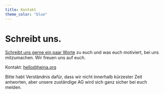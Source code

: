 ```yaml
---
title: Kontakt
theme_color: "blue"
---
```


# Schreibt uns.

[Schreibt uns gerne ein paar Worte](mailto:hello@heina.org) zu euch und was euch motiviert, bei uns mitzumachen. Wir freuen uns auf euch.

Kontakt: [hello@heina.org](mailto:hello@heina.org)

Bitte habt Verständnis dafür, dass wir nicht innerhalb kürzester Zeit antworten, aber unsere zuständige AG wird sich ganz sicher bei euch melden.

